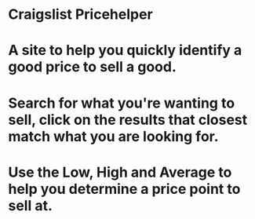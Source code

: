 Craigslist Pricehelper
===========

# A site to help you quickly identify a good price to sell a good.

# Search for what you're wanting to sell, click on the results that closest match what you are looking for.
# Use the Low, High and Average to help you determine a price point to sell at.
